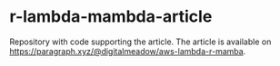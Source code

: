 # r-lambda-mambda-article
Repository with code supporting the article. The article is available on <https://paragraph.xyz/@digitalmeadow/aws-lambda-r-mamba>.
